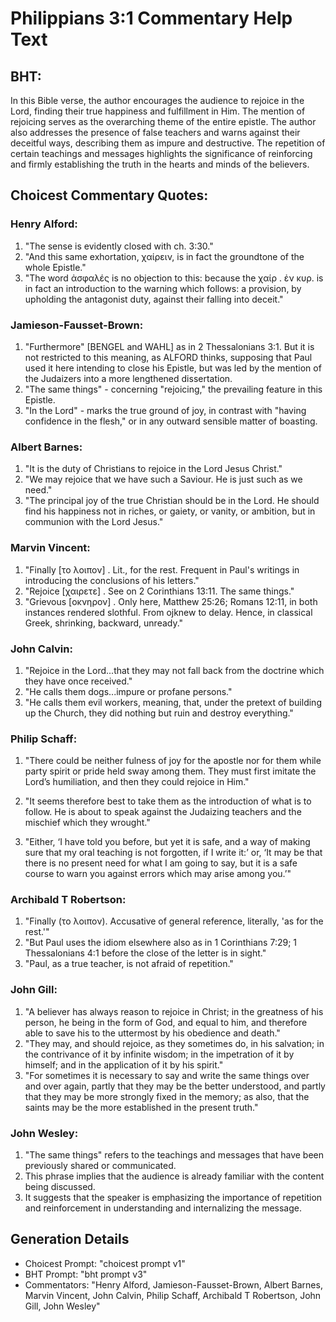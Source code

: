 # Philippians 3:1 Commentary Help Text

## BHT:
In this Bible verse, the author encourages the audience to rejoice in the Lord, finding their true happiness and fulfillment in Him. The mention of rejoicing serves as the overarching theme of the entire epistle. The author also addresses the presence of false teachers and warns against their deceitful ways, describing them as impure and destructive. The repetition of certain teachings and messages highlights the significance of reinforcing and firmly establishing the truth in the hearts and minds of the believers.

## Choicest Commentary Quotes:
### Henry Alford:
1. "The sense is evidently closed with ch. 3:30."
2. "And this same exhortation, χαίρειν, is in fact the groundtone of the whole Epistle."
3. "The word ἀσφαλές is no objection to this: because the χαίρ . ἐν κυρ. is in fact an introduction to the warning which follows: a provision, by upholding the antagonist duty, against their falling into deceit."

### Jamieson-Fausset-Brown:
1. "Furthermore" [BENGEL and WAHL] as in 2 Thessalonians 3:1. But it is not restricted to this meaning, as ALFORD thinks, supposing that Paul used it here intending to close his Epistle, but was led by the mention of the Judaizers into a more lengthened dissertation.
2. "The same things" - concerning "rejoicing," the prevailing feature in this Epistle.
3. "In the Lord" - marks the true ground of joy, in contrast with "having confidence in the flesh," or in any outward sensible matter of boasting.

### Albert Barnes:
1. "It is the duty of Christians to rejoice in the Lord Jesus Christ."
2. "We may rejoice that we have such a Saviour. He is just such as we need."
3. "The principal joy of the true Christian should be in the Lord. He should find his happiness not in riches, or gaiety, or vanity, or ambition, but in communion with the Lord Jesus."

### Marvin Vincent:
1. "Finally [το λοιπον] . Lit., for the rest. Frequent in Paul's writings in introducing the conclusions of his letters."
2. "Rejoice [χαιρετε] . See on 2 Corinthians 13:11. The same things."
3. "Grievous [οκνηρον] . Only here, Matthew 25:26; Romans 12:11, in both instances rendered slothful. From ojknew to delay. Hence, in classical Greek, shrinking, backward, unready."

### John Calvin:
1. "Rejoice in the Lord...that they may not fall back from the doctrine which they have once received."
2. "He calls them dogs...impure or profane persons."
3. "He calls them evil workers, meaning, that, under the pretext of building up the Church, they did nothing but ruin and destroy everything."

### Philip Schaff:
1. "There could be neither fulness of joy for the apostle nor for them while party spirit or pride held sway among them. They must first imitate the Lord’s humiliation, and then they could rejoice in Him."

2. "It seems therefore best to take them as the introduction of what is to follow. He is about to speak against the Judaizing teachers and the mischief which they wrought."

3. "Either, ‘I have told you before, but yet it is safe, and a way of making sure that my oral teaching is not forgotten, if I write it:’ or, ‘It may be that there is no present need for what I am going to say, but it is a safe course to warn you against errors which may arise among you.’"

### Archibald T Robertson:
1. "Finally (το λοιπον). Accusative of general reference, literally, 'as for the rest.'"
2. "But Paul uses the idiom elsewhere also as in 1 Corinthians 7:29; 1 Thessalonians 4:1 before the close of the letter is in sight."
3. "Paul, as a true teacher, is not afraid of repetition."

### John Gill:
1. "A believer has always reason to rejoice in Christ; in the greatness of his person, he being in the form of God, and equal to him, and therefore able to save his to the uttermost by his obedience and death."
2. "They may, and should rejoice, as they sometimes do, in his salvation; in the contrivance of it by infinite wisdom; in the impetration of it by himself; and in the application of it by his spirit."
3. "For sometimes it is necessary to say and write the same things over and over again, partly that they may be the better understood, and partly that they may be more strongly fixed in the memory; as also, that the saints may be the more established in the present truth."

### John Wesley:
1. "The same things" refers to the teachings and messages that have been previously shared or communicated.
2. This phrase implies that the audience is already familiar with the content being discussed.
3. It suggests that the speaker is emphasizing the importance of repetition and reinforcement in understanding and internalizing the message.


## Generation Details
- Choicest Prompt: "choicest prompt v1"
- BHT Prompt: "bht prompt v3"
- Commentators: "Henry Alford, Jamieson-Fausset-Brown, Albert Barnes, Marvin Vincent, John Calvin, Philip Schaff, Archibald T Robertson, John Gill, John Wesley"
